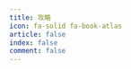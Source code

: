 ```yaml
---
title: 攻略
icon: fa-solid fa-book-atlas
article: false
index: false
comment: false
---
```


<Catalog />
